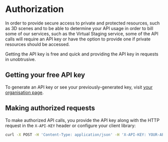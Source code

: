 # Authorization

In order to provide secure access to private and protected resources, such as 3D scenes and to be able to
determine your API usage in order to bill some of our services, such as the Virtual Staging service,
some of the API calls will require an API key or have the option to provide one if private resources should be accessed.

Getting the API key is free and quick and providing the API key in requests in unobtrusive.

<div id="apiKeyInfo">

## Getting your free API key

To generate an API key or see your previously-generated key, visit [your organisation page](https://spaces.archilogic.com/organization).

</div>

<template id="apiKeyExists">
  <h2>Your API key</h2>
  <p>To authenticate your API requests, you can use the following API key:</p>
  <code><pre></pre></code>
</template>

<template id="apiKeyEmpty">
  <h2>Generate your API key</h2>
  <p>To use API methods that require an API key, you can click the button below and generate an API key for free!</p>
  <button onclick="makeApiKey()">Get me an API key!</button>
</template>

<template id="apiKeyLoginRequired">
  <h2>Getting an API key</h2>
  <p>To use API methods that require an API key, please <a href="https://spaces.archilogic.com/dashboard">log in</a> with your Archilogic account or <a href="https://spaces.archilogic.com/dashboard">create a free account</a>.</p>
</template>

<script src="https://dist.3d.io/3dio-js/1.x.x-beta/3dio.min.js"></script>
<script>

function makeApiKey() {
  io3d.utils.services.call('Organization.generateApiKey').then(function (apiKey) {
    var tpl = document.importNode(document.getElementById('apiKeyExists').content, true)
    tpl.querySelector('pre').textContent = apiKey
    container.innerHTML = ''
    container.appendChild(tpl)
  })
}

var container = document.getElementById('apiKeyInfo')
io3d.utils.auth.getSession().then(function (session) {
  if (session.isAuthenticated) {
    io3d.utils.services.call('Organization.read').then(function (organization) {
      if (organization.apiKey) {
        var tpl = document.importNode(document.getElementById('apiKeyExists').content, true)
        tpl.querySelector('pre').textContent = organization.apiKey
        container.innerHTML = ''
        container.appendChild(tpl)
      } else {
        var tpl = document.importNode(document.getElementById('apiKeyEmpty').content, true)
        container.innerHTML = ''
        container.appendChild(tpl)
      }
    })
  } else{
    var tpl = document.importNode(document.getElementById('apiKeyLoginRequired').content, true)
    container.innerHTML = ''
    container.appendChild(tpl)
  }
})
</script>

## Making authorized requests

To make authorized API calls, you provide the API key along with the HTTP request in the `X-API-KEY` header or configure your client library:

```bash
curl -X POST -H 'Content-Type: application/json' -H 'X-API-KEY: YOUR-API-KEY-HERE' -d '...' https://spaces.archilogic.com/api/v2
```

